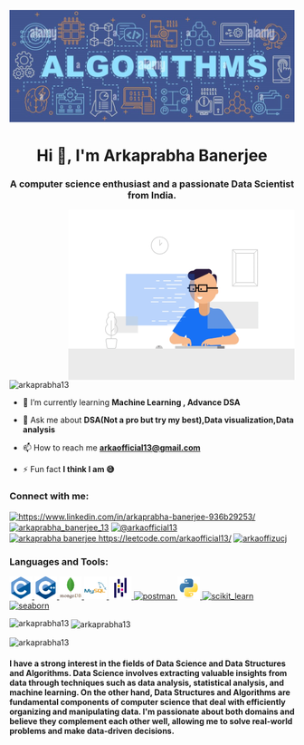 ![logo](https://github.com/Arkaprabha13/Arkaprabha13/blob/main/algorithms-word-concepts-banner-programming-data-structure-and-mining-machine-learning-coding-presentation-isolated-lettering-typography-with-li-2AH78NN.jpg)
<h1 align="center">Hi 👋, I'm Arkaprabha Banerjee</h1>
<h3 align="center">A computer science enthusiast and a passionate Data Scientist from India.</h3>

<img align="right" alt="coding" width="400" src="https://github.com/Arkaprabha13/Arkaprabha13/blob/main/68747470733a2f2f616e616c7974696373696e6469616d61672e636f6d2f77702d636f6e74656e742f75706c6f6164732f323031382f31322f646576656c6f7065722d6472696262626c652e676966.gif">
<p align="left"> <img src="https://komarev.com/ghpvc/?username=arkaprabha13&label=Profile%20views&color=0e75b6&style=flat" alt="arkaprabha13" /> </p>

- 🌱 I’m currently learning **Machine Learning , Advance DSA**

- 💬 Ask me about **DSA(Not a pro but try my best),Data visualization,Data analysis**

- 📫 How to reach me **arkaofficial13@gmail.com**

- ⚡ Fun fact **I think I am 😅**

<h3 align="left">Connect with me:</h3>
<p align="left">
<a href="https://linkedin.com/in/https://www.linkedin.com/in/arkaprabha-banerjee-936b29253/" target="blank"><img align="center" src="https://raw.githubusercontent.com/rahuldkjain/github-profile-readme-generator/master/src/images/icons/Social/linked-in-alt.svg" alt="https://www.linkedin.com/in/arkaprabha-banerjee-936b29253/" height="30" width="40" /></a>
<a href="https://www.kaggle.com/arkaprabhabanerjee13" target="blank"><img align="center" src="https://raw.githubusercontent.com/rahuldkjain/github-profile-readme-generator/master/src/images/icons/Social/kaggle.svg" alt="arkaprabha_banerjee_13" height="30" width="40" /></a>
<a href="https://www.hackerrank.com/profile/arkaofficial13" target="blank"><img align="center" src="https://raw.githubusercontent.com/rahuldkjain/github-profile-readme-generator/master/src/images/icons/Social/hackerrank.svg" alt="@arkaofficial13" height="30" width="40" /></a>
<a href="https://leetcode.com/arkaofficial13/" target="blank"><img align="center" src="https://raw.githubusercontent.com/rahuldkjain/github-profile-readme-generator/master/src/images/icons/Social/leet-code.svg" alt="arkaprabha banerjee https://leetcode.com/arkaofficial13/" height="30" width="40" /></a>
<a href="https://auth.geeksforgeeks.org/user/arkaoffizucj" target="blank"><img align="center" src="https://raw.githubusercontent.com/rahuldkjain/github-profile-readme-generator/master/src/images/icons/Social/geeks-for-geeks.svg" alt="arkaoffizucj" height="30" width="40" /></a>
</p>

<h3 align="left">Languages and Tools:</h3>
<p align="left"> <a href="https://www.cprogramming.com/" target="_blank" rel="noreferrer"> <img src="https://raw.githubusercontent.com/devicons/devicon/master/icons/c/c-original.svg" alt="c" width="40" height="40"/> </a> <a href="https://www.w3schools.com/cpp/" target="_blank" rel="noreferrer"> <img src="https://raw.githubusercontent.com/devicons/devicon/master/icons/cplusplus/cplusplus-original.svg" alt="cplusplus" width="40" height="40"/> </a> <a href="https://www.mongodb.com/" target="_blank" rel="noreferrer"> <img src="https://raw.githubusercontent.com/devicons/devicon/master/icons/mongodb/mongodb-original-wordmark.svg" alt="mongodb" width="40" height="40"/> </a> <a href="https://www.mysql.com/" target="_blank" rel="noreferrer"> <img src="https://raw.githubusercontent.com/devicons/devicon/master/icons/mysql/mysql-original-wordmark.svg" alt="mysql" width="40" height="40"/> </a> <a href="https://pandas.pydata.org/" target="_blank" rel="noreferrer"> <img src="https://raw.githubusercontent.com/devicons/devicon/2ae2a900d2f041da66e950e4d48052658d850630/icons/pandas/pandas-original.svg" alt="pandas" width="40" height="40"/> </a> <a href="https://postman.com" target="_blank" rel="noreferrer"> <img src="https://www.vectorlogo.zone/logos/getpostman/getpostman-icon.svg" alt="postman" width="40" height="40"/> </a> <a href="https://www.python.org" target="_blank" rel="noreferrer"> <img src="https://raw.githubusercontent.com/devicons/devicon/master/icons/python/python-original.svg" alt="python" width="40" height="40"/> </a> <a href="https://scikit-learn.org/" target="_blank" rel="noreferrer"> <img src="https://upload.wikimedia.org/wikipedia/commons/0/05/Scikit_learn_logo_small.svg" alt="scikit_learn" width="40" height="40"/> </a> <a href="https://seaborn.pydata.org/" target="_blank" rel="noreferrer"> <img src="https://seaborn.pydata.org/_images/logo-mark-lightbg.svg" alt="seaborn" width="40" height="40"/> </a> </p>

<p><img align="left" src="https://github-readme-stats.vercel.app/api/top-langs?username=arkaprabha13&show_icons=true&locale=en&layout=compact" alt="arkaprabha13" /></p>

<p>&nbsp;<img align="center" src="https://github-readme-stats.vercel.app/api?username=arkaprabha13&show_icons=true&locale=en" alt="arkaprabha13" /></p>

<p><img align="center" src="https://github-readme-streak-stats.herokuapp.com/?user=arkaprabha13&" alt="arkaprabha13" /></p>
<p align="left"><h4>I have a strong interest in the fields of Data Science and Data Structures and Algorithms. Data Science involves extracting valuable insights from data through techniques such as data analysis, statistical analysis, and machine learning. On the other hand, Data Structures and Algorithms are fundamental components of computer science that deal with efficiently organizing and manipulating data. I'm passionate about both domains and believe they complement each other well, allowing me to solve real-world problems and make data-driven decisions.</h4></p>
